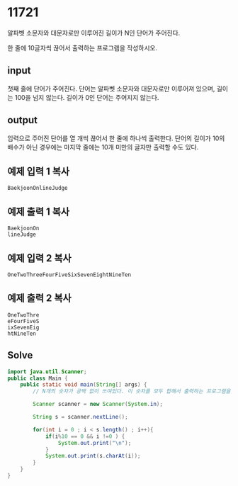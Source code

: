 # 11721

알파벳 소문자와 대문자로만 이루어진 길이가 N인 단어가 주어진다.

한 줄에 10글자씩 끊어서 출력하는 프로그램을 작성하시오.

## input

첫째 줄에 단어가 주어진다. 단어는 알파벳 소문자와 대문자로만 이루어져 있으며, 길이는 100을 넘지 않는다. 길이가 0인 단어는 주어지지 않는다.

## output

입력으로 주어진 단어를 열 개씩 끊어서 한 줄에 하나씩 출력한다. 단어의 길이가 10의 배수가 아닌 경우에는 마지막 줄에는 10개 미만의 글자만 출력할 수도 있다.

## 예제 입력 1 복사

```
BaekjoonOnlineJudge

```

## 예제 출력 1 복사

```
BaekjoonOn
lineJudge

```

## 예제 입력 2 복사

```
OneTwoThreeFourFiveSixSevenEightNineTen

```

## 예제 출력 2 복사

```
OneTwoThre
eFourFiveS
ixSevenEig
htNineTen

```

## Solve

```java
import java.util.Scanner;
public class Main {
    public static void main(String[] args) {
        // N개의 숫자가 공백 없이 쓰여있다. 이 숫자를 모두 합해서 출력하는 프로그램을 작성하시오.

        Scanner scanner = new Scanner(System.in);

        String s = scanner.nextLine();

        for(int i = 0 ; i < s.length() ; i++){
            if(i%10 == 0 && i !=0 ) {
                System.out.print("\n");
            }
            System.out.print(s.charAt(i));
        }
    }
}
```

